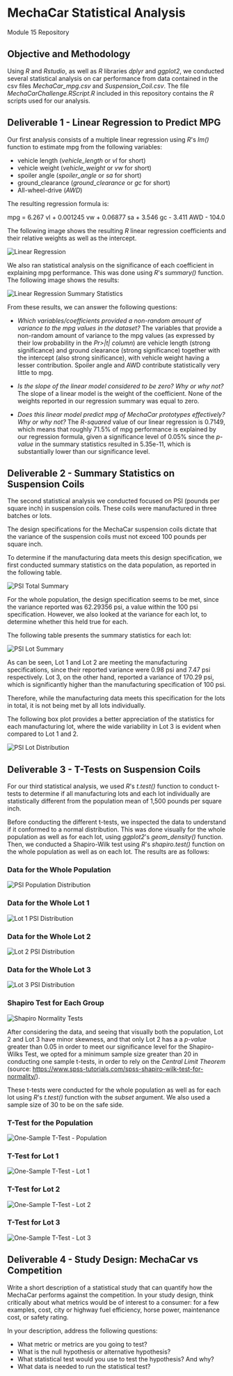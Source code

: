 # MechaCar Statistical Analysis
Module 15 Repository

## Objective and Methodology

Using *R* and *Rstudio*, as well as *R* libraries *dplyr* and *ggplot2*, we conducted several statistical analysis on car performance from data contained in the csv files *MechaCar_mpg.csv* and *Suspension_Coil.csv*. The file *MechaCarChallenge.RScript.R* included in this repository contains the *R* scripts used for our analysis. 

## Deliverable 1 - Linear Regression to Predict MPG

Our first analysis consists of a multiple linear regression using *R*'s *lm()* function to estimate mpg from the following variables:

* vehicle length (*vehicle_length* or *vl* for short)
* vehicle weight (*vehicle_weight* or *vw* for short)
* spoiler angle (*spoiler_angle* or *sa* for short)
* ground_clearance (*ground_clearance* or *gc* for short)
* All-wheel-drive (*AWD*)

The resulting regression formula is:

mpg = 6.267 vl + 0.001245 vw + 0.06877 sa + 3.546 gc - 3.411 AWD - 104.0

The following image shows the resulting *R* linear regression coefficients and their relative weights as well as the intercept.

![Linear Regression](Resources/images/linear_regression.png)

We also ran statistical analysis on the significance of each coefficient in explaining mpg performance. This was done using *R*'s *summary()* function. The following image shows the results:

![Linear Regression Summary Statistics](Resources/images/linear_regression_summary.png)

From these results, we can answer the following questions:

* *Which variables/coefficients provided a non-random amount of variance to the mpg values in the dataset?* The variables that provide a non-random amount of variance to the mpg values (as expressed by their low probability in the *Pr>|t| column*) are vehicle length (strong significance) and ground clearance (strong significance) together with the intercept (also strong sinificance), with vehicle weight having a lesser contribution. Spoiler angle and AWD contribute statistically very little to mpg. 

* *Is the slope of the linear model considered to be zero? Why or why not?* The slope of a linear model is the weight of the coefficient. None of the weights reported in our regression summary was equal to zero.

* *Does this linear model predict mpg of MechaCar prototypes effectively? Why or why not?* The *R-squared* value of our linear regression is 0.7149, which means that roughly 71.5% of mpg performance is explained by our regression formula, given a significance level of 0.05% since the *p-value* in the summary statistics resulted in 5.35e-11, which is substantially lower than our significance level.



## Deliverable 2 - Summary Statistics on Suspension Coils

The second statistical analysis we conducted focused on PSI (pounds per square inch) in suspension coils. These coils were manufactured in three batches or lots.

The design specifications for the MechaCar suspension coils dictate that the variance of the suspension coils must not exceed 100 pounds per square inch.

To determine if the manufacturing data meets this design specification, we first conducted summary statistics on the data population, as reported in the following table.

![PSI Total Summary](Resources/images/psi_total_summary.png)

For the whole population, the design specification seems to be met, since the variance reported was 62.29356 psi, a value within the 100 psi specification. However, we also looked at the variance for each lot, to determine whether this held true for each.

The following table presents the summary statistics for each lot:

![PSI Lot Summary](Resources/images/psi_lot_summary.png)

As can be seen, Lot 1 and Lot 2 are meeting the manufacturing specifications, since their reported variance were 0.98 psi and 7.47 psi respectively. Lot 3, on the other hand, reported a variance of 170.29 psi, which is significantly higher than the manufacturing specification of 100 psi. 

Therefore, while the manufacturing data meets this specification for the lots in total, it is not being met by all lots individually. 

The following box plot provides a better appreciation of the statistics for each manufacturing lot, where the wide variability in Lot 3 is evident when compared to Lot 1 and 2. 

![PSI Lot Distribution](Resources/images/psi_lot_distribution.png)



## Deliverable 3 - T-Tests on Suspension Coils

For our third statistical analysis, we used *R*'s *t.test()* function to conduct t-tests to determine if all manufacturing lots and each lot individually are statistically different from the population mean of 1,500 pounds per square inch.

Before conducting the different t-tests, we inspected the data to understand if it conformed to a normal distribution. This was done visually for the whole population as well as for each lot, using *ggplot2*'s *geom_density()* function. Then, we conducted a Shapiro-Wilk test using *R*'s *shapiro.test()* function on the whole population as well as on each lot. The results are as follows:


### Data for the Whole Population

![PSI Population Distribution](Resources/images/psi_population_dist.png)


### Data for the Whole Lot 1

![Lot 1 PSI Distribution](Resources/images/psi_lot1_distribution.png)


### Data for the Whole Lot 2

![Lot 2 PSI Distribution](Resources/images/psi_lot2_distribution.png)


### Data for the Whole Lot 3

![Lot 3 PSI Distribution](Resources/images/psi_lot3_distribution.png)

### Shapiro Test for Each Group

![Shapiro Normality Tests](Resources/images/shapiro_normality_tests.png)

After considering the data, and seeing that visually both the population, Lot 2 and Lot 3 have minor skewness, and that only Lot 2 has a  a *p-value* greater than 0.05 in order to meet our significance level for the Shapiro-Wilks Test, we opted for a minimum sample size greater than 20 in conducting one sample t-tests, in order to rely on the *Central Limit Theorem* (source: https://www.spss-tutorials.com/spss-shapiro-wilk-test-for-normality/). 

These t-tests were conducted for the whole population as well as for each lot using *R*'s *t.test()* function with the *subset* argument. We also used a sample size of 30 to be on the safe side.

### T-Test for the Population
![One-Sample T-Test - Population](Resources/images/onesample_t-test_population.png)

### T-Test for Lot 1
![One-Sample T-Test - Lot 1](Resources/images/onesample_t-test_lot1.png)

### T-Test for Lot 2
![One-Sample T-Test - Lot 2](Resources/images/onesample_t-test_lot2.png)

### T-Test for Lot 3
![One-Sample T-Test - Lot 3](Resources/images/onesample_t-test_lot3.png)




## Deliverable 4 - Study Design: MechaCar vs Competition

Write a short description of a statistical study that can quantify how the MechaCar performs against the competition. In your study design, think critically about what metrics would be of interest to a consumer: for a few examples, cost, city or highway fuel efficiency, horse power, maintenance cost, or safety rating.

In your description, address the following questions:

* What metric or metrics are you going to test?
* What is the null hypothesis or alternative hypothesis?
* What statistical test would you use to test the hypothesis? And why?
* What data is needed to run the statistical test?

